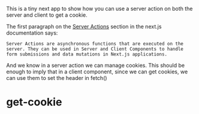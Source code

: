 This is a tiny next app to show how you can use a server action on both the server and client to get a cookie.

The first paragraph on the [Server Actions](https://nextjs.org/docs/app/building-your-application/data-fetching/server-actions-and-mutations) section in the next.js documentation says:

`Server Actions are asynchronous functions that are executed on the server. They can be used in Server and Client Components to handle form submissions and data mutations in Next.js applications.`

And we know in a server action we can manage cookies. This should be enough to imply that in a client component, since we can get cookies, we can use them to set the header in fetch()
# get-cookie
